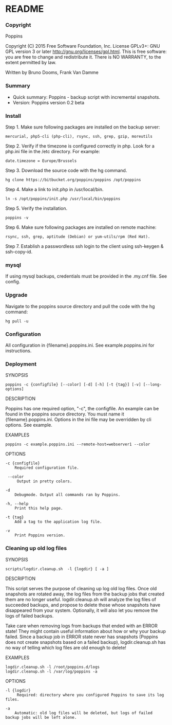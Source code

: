 # README #
### Copyright ###
Poppins 

Copyright (C) 2015 Free Software Foundation, Inc.
License GPLv3+: GNU GPL version 3 or later <http://gnu.org/licenses/gpl.html>.
This is free software: you are free to change and redistribute it.
There is NO WARRANTY, to the extent permitted by law.

Written by Bruno Dooms, Frank Van Damme

### Summary ###
* Quick summary: Poppins - backup script with incremental snapshots. 
* Version: Poppins version 0.2 beta

### Install ###
Step 1. Make sure following packages are installed on the backup server: 

    mercurial, php5-cli (php-cli), rsync, ssh, grep, gzip, moreutils

Step 2. Verify if the timezone is configured correctly in php. Look for a php.ini file in the /etc directory. For example:

    date.timezone = Europe/Brussels

Step 3. Download the source code with the hg command. 

    hg clone https://bitbucket.org/poppins/poppins /opt/poppins

Step 4. Make a link to init.php in /usr/local/bin.

    ln -s /opt/poppins/init.php /usr/local/bin/poppins

Step 5. Verify the installation.  

    poppins -v

Step 6. Make sure following packages are installed on remote machine: 

    rsync, ssh, grep, aptitude (Debian) or yum-utils/rpm (Red Hat). 

Step 7. Establish a passwordless ssh login to the client using ssh-keygen & ssh-copy-id.

### mysql ###
If using mysql backups, credentials must be provided in the .my.cnf file. See config.

### Upgrade ###
Navigate to the poppins source directory and pull the code with the hg command: 

    hg pull -u


### Configuration ###
All configuration in {filename}.poppins.ini. See example.poppins.ini for instructions.

### Deployment ###
SYNOPSIS

    poppins -c {configfile} [--color] [-d] [-h] [-t {tag}] [-v] [--long-options]

DESCRIPTION

Poppins has one required option, "-c", the configfile. An example can be found in the poppins source directory. You must name it {filename}.poppins.ini. Options in the ini file may be overridden by cli options. See example.

EXAMPLES

    poppins -c example.poppins.ini --remote-host=webserver1 --color

OPTIONS

    -c {configfile}
        Required configuration file.

     --color
         Output in pretty colors.

    -d
        Debugmode. Output all commands ran by Poppins.

    -h, --help
        Print this help page.

    -t {tag}
        Add a tag to the application log file.

    -v
        Print Poppins version.

### Cleaning up old log files ###

SYNOPSIS

    scripts/logdir.cleanup.sh  -l {logdir} [ -a ]

DESCRIPTION

This script serves the purpose of cleaning up log old log files. Once old snapshots are rotated away, the log files from the backup jobs that created them are no longer useful. logdir.cleanup.sh will analyze the log files of succeeded backups, and propose to delete those whose snapshots have disappeared from your system. Optionally, it will also let you remove the logs of failed backups.

Take care when removing logs from backups that ended with an ERROR state! They might contain useful information about how or why your backup failed. Since a backup job in ERROR state never has snapshots (Poppins does not create snapshots based on a failed backup), logdir.cleanup.sh has no way of telling which log files are old enough to delete!

EXAMPLES

    logdir.cleanup.sh -l /root/poppins.d/logs 
    logdir.cleanup.sh -l /var/log/poppins -a

OPTIONS

    -l {logdir}
         Required: directory where you configured Poppins to save its log files.

    -a
        Automatic: old log files will be deleted, but logs of failed backup jobs will be left alone.

